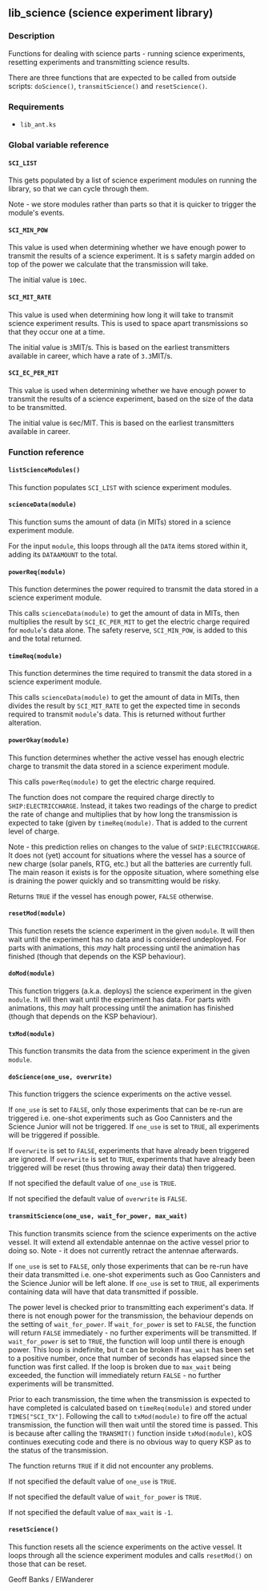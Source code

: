 ## lib\_science (science experiment library)

### Description

Functions for dealing with science parts - running science experiments, resetting experiments and transmitting science results.

There are three functions that are expected to be called from outside scripts: `doScience()`, `transmitScience()` and `resetScience()`.

### Requirements

* `lib_ant.ks`

### Global variable reference

#### `SCI_LIST`

This gets populated by a list of science experiment modules on running the library, so that we can cycle through them.

Note - we store modules rather than parts so that it is quicker to trigger the module's events.

#### `SCI_MIN_POW`

This value is used when determining whether we have enough power to transmit the results of a science experiment. It is s safety margin added on top of the power we calculate that the transmission will take.

The initial value is `10`ec.

#### `SCI_MIT_RATE`

This value is used when determining how long it will take to transmit science experiment results. This is used to space apart transmissions so that they occur one at a time.

The initial value is `3`MIT/s. This is based on the earliest transmitters available in career, which have a rate of `3.3`MIT/s.

#### `SCI_EC_PER_MIT`

This value is used when determining whether we have enough power to transmit the results of a science experiment, based on the size of the data to be transmitted.

The initial value is `6`ec/MIT. This is based on the earliest transmitters available in career.

### Function reference

#### `listScienceModules()`

This function populates `SCI_LIST` with science experiment modules.

#### `scienceData(module)`

This function sums the amount of data (in MITs) stored in a science experiment module.

For the input `module`, this loops through all the `DATA` items stored within it, adding its `DATAAMOUNT` to the total.

#### `powerReq(module)`

This function determines the power required to transmit the data stored in a science experiment module.

This calls `scienceData(module)` to get the amount of data in MITs, then multiplies the result by `SCI_EC_PER_MIT` to get the electric charge required for `module`'s data alone. The safety reserve, `SCI_MIN_POW`, is added to this and the total returned.

#### `timeReq(module)`

This function determines the time required to transmit the data stored in a science experiment module.

This calls `scienceData(module)` to get the amount of data in MITs, then divides the result by `SCI_MIT_RATE` to get the expected time in seconds required to transmit `module`'s data. This is returned without further alteration.

#### `powerOkay(module)`

This function determines whether the active vessel has enough electric charge to transmit the data stored in a science experiment module.

This calls `powerReq(module)` to get the electric charge required.

The function does not compare the required charge directly to `SHIP:ELECTRICCHARGE`. Instead, it takes two readings of the charge to predict the rate of change and multiplies that by how long the transmission is expected to take (given by `timeReq(module)`. That is added to the current level of charge.

Note - this prediction relies on changes to the value of `SHIP:ELECTRICCHARGE`. It does not (yet) account for situations where the vessel has a source of new charge (solar panels, RTG, etc.) but all the batteries are currently full. The main reason it exists is for the opposite situation, where something else is draining the power quickly and so transmitting would be risky.

Returns `TRUE` if the vessel has enough power, `FALSE` otherwise.

#### `resetMod(module)`

This function resets the science experiment in the given `module`. It will then wait until the experiment has no data and is considered undeployed. For parts with animations, this *may* halt processing until the animation has finished (though that depends on the KSP behaviour).

#### `doMod(module)`

This function triggers (a.k.a. deploys) the science experiment in the given `module`. It will then wait until the experiment has data. For parts with animations, this *may* halt processing until the animation has finished (though that depends on the KSP behaviour).

#### `txMod(module)`

This function transmits the data from the science experiment in the given `module`.

#### `doScience(one_use, overwrite)`

This function triggers the science experiments on the active vessel.

If `one_use` is set to `FALSE`, only those experiments that can be re-run are triggered i.e. one-shot experiments such as Goo Cannisters and the Science Junior will not be triggered. If `one_use` is set to `TRUE`, all experiments will be triggered if possible.

If `overwrite` is set to `FALSE`, experiments that have already been triggered are ignored. If `overwrite` is set to `TRUE`, experiments that have already been triggered will be reset (thus throwing away their data) then triggered.

If not specified the default value of `one_use` is `TRUE`.

If not specified the default value of `overwrite` is `FALSE`.

#### `transmitScience(one_use, wait_for_power, max_wait)`

This function transmits science from the science experiments on the active vessel. It will extend all extendable antennae on the active vessel prior to doing so. Note - it does not currently retract the antennae afterwards.

If `one_use` is set to `FALSE`, only those experiments that can be re-run have their data transmitted i.e. one-shot experiments such as Goo Cannisters and the Science Junior will be left alone. If `one_use` is set to `TRUE`, all experiments containing data will have that data transmitted if possible.

The power level is checked prior to transmitting each experiment's data. If there is not enough power for the transmission, the behaviour depends on the setting of `wait_for_power`. If `wait_for_power` is set to `FALSE`, the function will return `FALSE` immediately - no further experiments will be transmitted. If `wait_for_power` is set to `TRUE`, the function will loop until there is enough power. This loop is indefinite, but it can be broken if `max_wait` has been set to a positive number, once that number of seconds has elapsed since the function was first called. If the loop is broken due to `max_wait` being exceeded, the function will immediately return `FALSE` - no further experiments will be transmitted.

Prior to each transmission, the time when the transmission is expected to have completed is calculated based on `timeReq(module)` and stored under `TIMES["SCI_TX"]`. Following the call to `txMod(module)` to fire off the actual transmission, the function will then wait until the stored time is passed. This is because after calling the `TRANSMIT()` function inside `txMod(module)`, kOS continues executing code and there is no obvious way to query KSP as to the status of the transmission. 

The function returns `TRUE` if it did not encounter any problems.

If not specified the default value of `one_use` is `TRUE`.

If not specified the default value of `wait_for_power` is `TRUE`.

If not specified the default value of `max_wait` is `-1`.

#### `resetScience()`

This function resets all the science experiments on the active vessel. It loops through all the science experiment modules and calls `resetMod()` on those that can be reset.

Geoff Banks / ElWanderer
